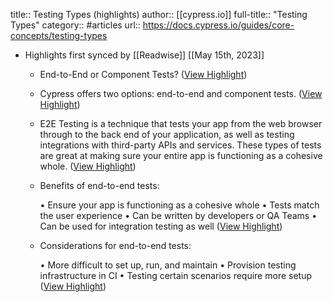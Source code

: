 title:: Testing Types (highlights)
author:: [[cypress.io]]
full-title:: "Testing Types"
category:: #articles
url:: https://docs.cypress.io/guides/core-concepts/testing-types

- Highlights first synced by [[Readwise]] [[May 15th, 2023]]
	- End-to-End or Component Tests? ([View Highlight](https://read.readwise.io/read/01h0brjbsmnnz5vmq7yspq0gym))
	- Cypress offers two options: end-to-end and component tests. ([View Highlight](https://read.readwise.io/read/01h0brj7ept9193hntxt18rm09))
	- E2E Testing is a technique that tests your app from the web browser through to the back end of your application, as well as testing integrations with third-party APIs and services. These types of tests are great at making sure your entire app is functioning as a cohesive whole. ([View Highlight](https://read.readwise.io/read/01h0brjmr2xyqhgzkkp0wsm7qw))
	- Benefits of end-to-end tests:[​](https://docs.cypress.io/guides/core-concepts/testing-types#Benefits-of-end-to-end-tests)
	  
	  •   Ensure your app is functioning as a cohesive whole
	  •   Tests match the user experience
	  •   Can be written by developers or QA Teams
	  •   Can be used for integration testing as well ([View Highlight](https://read.readwise.io/read/01h0brk51zes81vqjmkf8ba9yy))
	- Considerations for end-to-end tests:[​](https://docs.cypress.io/guides/core-concepts/testing-types#Considerations-for-end-to-end-tests)
	  
	  •   More difficult to set up, run, and maintain
	  •   Provision testing infrastructure in CI
	  •   Testing certain scenarios require more setup ([View Highlight](https://read.readwise.io/read/01h0brkh33jewg6qeqstgy45aw))